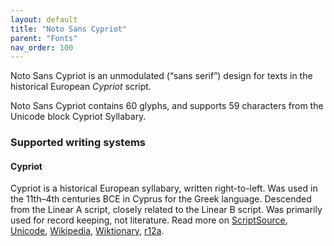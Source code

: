 ```yaml
---
layout: default
title: "Noto Sans Cypriot"
parent: "Fonts"
nav_order: 100
---
```

Noto Sans Cypriot is an unmodulated (“sans serif”) design for texts in the historical European _Cypriot_ script. 

Noto Sans Cypriot contains 60 glyphs, and supports 59 characters from the Unicode block Cypriot Syllabary.


### Supported writing systems


#### Cypriot

Cypriot is a historical European syllabary, written right-to-left. Was used in the 11th–4th centuries BCE in Cyprus for the Greek language. Descended from the Linear A script, closely related to the Linear B script. Was primarily used for record keeping, not literature. Read more on [ScriptSource](https://scriptsource.org/scr/Cprt), [Unicode](https://www.unicode.org/versions/Unicode13.0.0/ch08.pdf#G26417), [Wikipedia](https://en.wikipedia.org/wiki/ISO_15924:Cprt), [Wiktionary](https://en.wiktionary.org/wiki/Category:Cypriot_script), [r12a](https://r12a.github.io/scripts/links?iso=Cprt).


